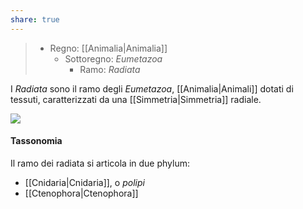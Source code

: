 ```yaml
---
share: true
---
```

> - Regno: [[Animalia|Animalia]]
> 	- Sottoregno: *Eumetazoa*
> 		- Ramo: *Radiata*

I *Radiata* sono il ramo degli *Eumetazoa*, [[Animalia|Animali]] dotati di tessuti, caratterizzati da una [[Simmetria|Simmetria]] radiale.

![](6c00ad6d6e30593b05d9faa57e0b2792_MD5%201.png)

#### Tassonomia
Il ramo dei radiata si articola in due phylum:
- [[Cnidaria|Cnidaria]], o *polipi*
- [[Ctenophora|Ctenophora]]